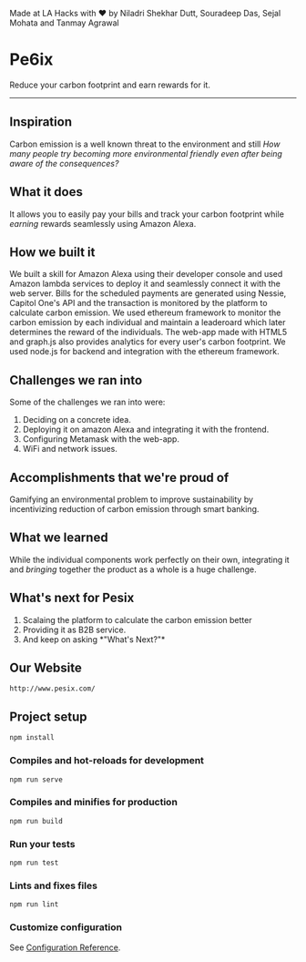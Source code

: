 Made at LA Hacks with ❤️ by Niladri Shekhar Dutt, Souradeep Das, Sejal Mohata and Tanmay Agrawal

# Pe6ix
Reduce your carbon footprint and earn rewards for it.

---------------
## Inspiration
Carbon emission is a well known threat to the environment and still *How many people try becoming more environmental friendly even after being aware of the consequences?*

## What it does
It allows you to easily pay your bills and track your carbon footprint while *earning* rewards seamlessly using Amazon Alexa.

## How we built it

We built a skill for Amazon Alexa using their developer console and used Amazon lambda services to deploy it and seamlessly connect it with the web server. Bills for the scheduled payments are generated using Nessie, Capitol One's API and the transaction is monitored by the platform to calculate carbon emission. We used ethereum framework to monitor the carbon emission by each individual and maintain a leaderoard which later determines the reward of the individuals. The web-app made with HTML5 and graph.js also provides analytics for every user's carbon footprint. We used node.js for backend and integration with the ethereum framework.

## Challenges we ran into

Some of the challenges we ran into were:
<ol>
<li> Deciding on a concrete idea.</li>
<li>Deploying it on amazon Alexa and integrating it with the frontend. </li>
<li>Configuring Metamask with the web-app.</li>
<li>WiFi and network issues. </li>
</ol>

## Accomplishments that we're proud of

Gamifying an environmental problem to improve sustainability by incentivizing reduction of carbon emission through smart banking.

## What we learned

While the individual components work perfectly on their own, integrating it and *bringing* together the product as a whole is a huge challenge.

## What's next for Pesix
<ol>
<li>Scalaing the platform to calculate the carbon emission better</li>
<li>Providing it as B2B service.</li>
<li>And keep on asking *"What's Next?"*</li>
</ol>

## Our Website
```
http://www.pesix.com/
```

## Project setup
```
npm install
```

### Compiles and hot-reloads for development
```
npm run serve
```

### Compiles and minifies for production
```
npm run build
```

### Run your tests
```
npm run test
```

### Lints and fixes files
```
npm run lint
```

### Customize configuration
See [Configuration Reference](https://cli.vuejs.org/config/).
